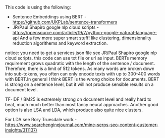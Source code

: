 This code is using the following:

- Sentence Embeddings using BERT - https://github.com/UKPLab/sentence-transformers
- JR/Paul Shapiro google nlp cloud scripts - https://opensource.com/article/19/7/python-google-natural-language-api
And a few more super smart stuff! like clustering, dimensionality reduction algorithems and keyword extraction.

notice:
you need to get a services.json file see JR/Paul Shapiro google nlp cloud scripts.
this code can use txt file or url as input.
BERTs memory requirement grows quadratic with the length of the sentence / document. Therefore, there is a limit of 512 tokens. As many words are broken down into sub-tokens, you often can only encode texts with up to 300-400 words with BERT.In general I think BERT is the wrong choice for documents. BERT is strong on a sentence level, but it will not produce sensible results on a document level.

TF-IDF / BM25 is extremely strong on document level and really hard to beat, much much better than most fancy neural approaches. Another good option is also LSA and LDA, which produce also quite nice clusters.

For LDA see Rory Truesdale work - https://www.searchenginejournal.com/mine-serps-seo-content-customer-insights/311137/



